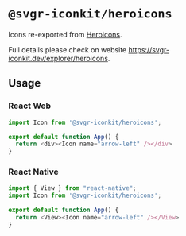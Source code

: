 # `@svgr-iconkit/heroicons`

Icons re-exported from [Heroicons](https://npmjs.com/package/heroicons).

Full details please check on website https://svgr-iconkit.dev/explorer/heroicons.

## Usage

### React Web

```javascript
import Icon from '@svgr-iconkit/heroicons';

export default function App() {
  return <div><Icon name="arrow-left" /></div>
}

```

### React Native

```javascript
import { View } from "react-native";
import Icon from '@svgr-iconkit/heroicons';

export default function App() {
  return <View><Icon name="arrow-left" /></View>
}

```

